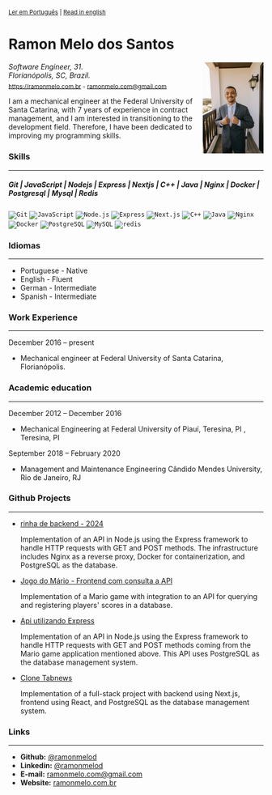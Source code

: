 <sup>
 
[Ler em Português](https://github.com/Ramonmelod/my-curriculum/blob/main/curriculo-portugues.md) | [Read in english](https://github.com/Ramonmelod/my-curriculum/blob/main/curriculum-english.md)

</sup>

# Ramon Melo dos Santos

<link rel = "stylesheet" href="./style.css">
<img align="right" id = "image" width="120" src="./images/DSC00025.jpg"/>

_Software Engineer, 31._  
_Florianópolis, SC, Brazil._  
<sub>https://ramonmelo.com.br - ramonmelo.com@gmail.com</sub>

I am a mechanical engineer at the Federal University of Santa Catarina, with 7 years of experience in contract management, and I am interested in transitioning to the development field. Therefore, I have been dedicated to improving my programming skills.

### Skills

---

##### Git | JavaScript | Nodejs | Express | Nextjs | C++ | Java | Nginx | Docker | Postgresql | Mysql | Redis


<code><img width="50" src="https://user-images.githubusercontent.com/25181517/192108372-f71d70ac-7ae6-4c0d-8395-51d8870c2ef0.png" alt="Git" title="Git"/></code>
<code><img width="50" src="https://user-images.githubusercontent.com/25181517/117447155-6a868a00-af3d-11eb-9cfe-245df15c9f3f.png" alt="JavaScript" title="JavaScript"/></code>
<code><img width="50" src="https://user-images.githubusercontent.com/25181517/183568594-85e280a7-0d7e-4d1a-9028-c8c2209e073c.png" alt="Node.js" title="Node.js"/></code>
<code><img width="50" src="https://user-images.githubusercontent.com/25181517/183859966-a3462d8d-1bc7-4880-b353-e2cbed900ed6.png" alt="Express" title="Express"/></code>
<code><img width="50" src="https://github.com/marwin1991/profile-technology-icons/assets/136815194/5f8c622c-c217-4649-b0a9-7e0ee24bd704" alt="Next.js" title="Next.js"/></code>
<code><img width="50" src="https://user-images.githubusercontent.com/25181517/192106073-90fffafe-3562-4ff9-a37e-c77a2da0ff58.png" alt="C++" title="C++"/></code>
<code><img width="50" src="https://user-images.githubusercontent.com/25181517/117201156-9a724800-adec-11eb-9a9d-3cd0f67da4bc.png" alt="Java" title="Java"/></code>
<code><img width="50" src="https://user-images.githubusercontent.com/25181517/183345125-9a7cd2e6-6ad6-436f-8490-44c903bef84c.png" alt="Nginx" title="Nginx"/></code>
<code><img width="50" src="https://user-images.githubusercontent.com/25181517/117207330-263ba280-adf4-11eb-9b97-0ac5b40bc3be.png" alt="Docker" title="Docker"/></code>
<code><img width="50" src="https://user-images.githubusercontent.com/25181517/117208740-bfb78400-adf5-11eb-97bb-09072b6bedfc.png" alt="PostgreSQL" title="PostgreSQL"/></code>
<code><img width="50" src="https://user-images.githubusercontent.com/25181517/183896128-ec99105a-ec1a-4d85-b08b-1aa1620b2046.png" alt="MySQL" title="MySQL"/></code>
<code><img width="50" src="https://user-images.githubusercontent.com/25181517/182884894-d3fa6ee0-f2b4-4960-9961-64740f533f2a.png" alt="redis" title="redis"/></code>



### Idiomas

---

- Portuguese - Native
- English - Fluent
- German - Intermediate
- Spanish - Intermediate

### Work Experience

---

December 2016 – present

- Mechanical engineer at Federal University of Santa Catarina, Florianópolis.

### Academic education

---

December 2012 – December 2016

- Mechanical Engineering at Federal University of Piauí, Teresina, PI
  , Teresina, PI

September 2018 – February 2020

- Management and Maintenance Engineering Cândido Mendes University, Rio de Janeiro, RJ

### Github Projects

---

- [rinha de backend - 2024](https://github.com/Ramonmelod/rinha-de-backend-2024-q1-nodejs)

  Implementation of an API in Node.js using the Express framework to handle HTTP requests with GET and POST methods. The infrastructure includes Nginx as a reverse proxy, Docker for containerization, and PostgreSQL as the database.

- [Jogo do Mário - Frontend com consulta a API](https://github.com/Ramonmelod/supermario)

  Implementation of a Mario game with integration to an API for querying and registering players' scores in a database.

- [Api utilizando Express](https://github.com/Ramonmelod/Ramonmelod-servidorNodeRecordistasMario)

  Implementation of an API in Node.js using the Express framework to handle HTTP requests with GET and POST methods coming from the Mario game application mentioned above. This API uses PostgreSQL as the database management system.

- [Clone Tabnews](https://github.com/Ramonmelod/clone-tabnews)

  Implementation of a full-stack project with backend using Next.js, frontend using React, and PostgreSQL as the database management system.

### Links

---

- **Github:** [@ramonmelod](https://github.com/Ramonmelod)
- **Linkedin:** [@ramonmelod](https://www.linkedin.com/in/ramonmelod/)
- **E-mail:** ramonmelo.com@gmail.com
- **Website:** [ramonmelo.com.br](http://ramonmelo.com.br/)
